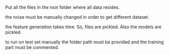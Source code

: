 Put all the files in the root folder where all data resides.

the noise must be manually changed in order to get different dataset.

the feature generation takes time. So, files are pickled.
Also the models are pickled.

to run on test set manually the folder path must be provided and the training part must be commented.